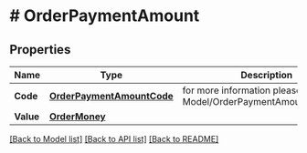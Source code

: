 # # OrderPaymentAmount


## Properties 


Name | Type | Description | Notes
------------ | ------------- | ------------- | -------------
**Code**| [**OrderPaymentAmountCode**](OrderPaymentAmountCode.md) |  for more information please, see Model/OrderPaymentAmountCode.php  | [optional] [default to ORDERPAYMENTAMOUNTCODE_UNKNOWN]
**Value**| [**OrderMoney**](OrderMoney.md) |   | [optional]


[[Back to Model list]](../../README.md#models) [[Back to API list]](../../README.md#endpoints) [[Back to README]](../../README.md)

